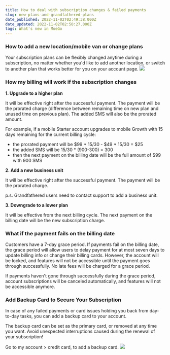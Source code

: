 ```yaml
---
title: How to deal with subscription changes & failed payments
slug: new-plans-and-grandfathered-plans
date_published: 2022-11-02T02:49:38.000Z
date_updated: 2022-11-02T02:50:27.000Z
tags: What's new in MoeGo
---
```


### How to add a new location/mobile van or change plans

Your subscription plans can be flexibly changed anytime during a subscription, no matter whether you'd like to add another location, or switch to another plan that works better for you on your account page. 
![](__GHOST_URL__/content/images/2022/10/CleanShot-2022-10-17-at-00.38.22@2x.png)
### How my billing will work if the subscription changes

**1. Upgrade to a higher plan**

It will be effective right after the successful payment. The payment will be the prorated charge (difference between remaining time on new plan and unused time on previous plan). The added SMS will also be the prorated amount. 

For example, if a mobile Starter account upgrades to mobile Growth with 15 days remaining for the current billing cycle:

- the prorated payment will be $99 * 15/30 - $49 * 15/30 = $25 
- the added SMS will be 15/30 * (900-300) = 300
- then the next payment on the billing date will be the full amount of $99 with 900 SMS

**2. Add a new business unit**

It will be effective right after the successful payment. The payment will be the prorated charge. 

p.s. Grandfathered users need to contact support to add a business unit. 

**3. Downgrade to a lower plan**

It will be effective from the next billing cycle. The next payment on the billing date will be the new subscription charge. 

### What if the payment fails on the billing date

Customers have a 7-day grace period. If payments fail on the billing date, the grace period will allow users to delay payment for at most seven days to update billing info or change their billing cards. However, the account will be locked, and features will not be accessible until the payment goes through successfully. No late fees will be charged for a grace period. 

If payments haven't gone through successfully during the grace period, account subscriptions will be canceled automatically, and features will not be accessible anymore. 

### Add Backup Card to Secure Your Subscription

In case of any failed payments or card issues holding you back from day-to-day tasks, you can add a backup card to your account.

The backup card can be set as the primary card, or removed at any time you want. Avoid unexpected interruptions caused during the renewal of your subscription!

Go to my account > credit card, to add a backup card. 
![](__GHOST_URL__/content/images/2022/11/CleanShot-2022-11-01-at-19.45.59@2x.png)
